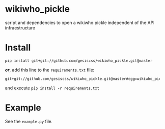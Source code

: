 # wikiwho_pickle
script and dependencies to open a wikiwho pickle independent of the API infraestructure


# Install

```
pip install git+git://github.com/gesiscss/wikiwho_pickle.git@master
```

***or***, add this line to the `requirements.txt` file:

```
git+git://github.com/gesiscss/wikiwho_pickle.git@master#egg=wikiwho_pickle
```

and execute `pip install -r requirements.txt`


# Example

See the `example.py` file.
